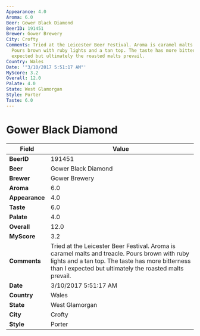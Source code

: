 ```yaml
---
Appearance: 4.0
Aroma: 6.0
Beer: Gower Black Diamond
BeerID: 191451
Brewer: Gower Brewery
City: Crofty
Comments: Tried at the Leicester Beer Festival. Aroma is caramel malts and treacle.
  Pours brown with ruby lights and a tan top. The taste has more bitterness than I
  expected but ultimately the roasted malts prevail.
Country: Wales
Date: '"3/10/2017 5:51:17 AM"'
MyScore: 3.2
Overall: 12.0
Palate: 4.0
State: West Glamorgan
Style: Porter
Taste: 6.0
---
```


# Gower Black Diamond

| Field         | Value |
|---------------|-------|
| **BeerID** | 191451 |
| **Beer** | Gower Black Diamond |
| **Brewer** | Gower Brewery |
| **Aroma** | 6.0 |
| **Appearance** | 4.0 |
| **Taste** | 6.0 |
| **Palate** | 4.0 |
| **Overall** | 12.0 |
| **MyScore** | 3.2 |
| **Comments** | Tried at the Leicester Beer Festival. Aroma is caramel malts and treacle. Pours brown with ruby lights and a tan top. The taste has more bitterness than I expected but ultimately the roasted malts prevail. |
| **Date** | 3/10/2017 5:51:17 AM |
| **Country** | Wales |
| **State** | West Glamorgan |
| **City** | Crofty |
| **Style** | Porter |
